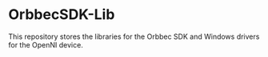 # OrbbecSDK-Lib
This repository stores the libraries for the Orbbec SDK and Windows drivers for the OpenNI device.
